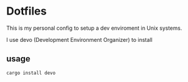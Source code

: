 # Dotfiles


This is my personal config to setup a dev enviroment in Unix systems.


I use devo (Development Environment Organizer) to install

## usage


```bash
cargo install devo
```

